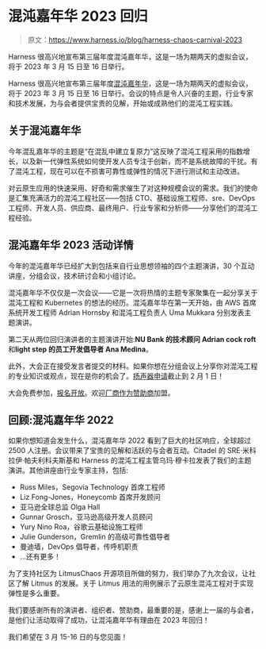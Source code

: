 # 混沌嘉年华 2023 回归

> 原文：<https://www.harness.io/blog/harness-chaos-carnival-2023>

Harness 很高兴地宣布第三届年度混沌嘉年华，这是一场为期两天的虚拟会议，将于 2023 年 3 月 15 日至 16 日举行。

Harness 很高兴地宣布第三届年度[混沌嘉年华](https://chaoscarnival.io/)，这是一场为期两天的虚拟会议，将于 2023 年 3 月 15 日至 16 日举行。会议的特点是令人兴奋的主题，行业专家和技术发展，为与会者提供宝贵的见解，开始或成熟他们的混沌工程实践。

## 关于混沌嘉年华

今年混乱嘉年华的主题是“在混乱中建立复原力”这反映了混沌工程采用的指数增长，以及新一代弹性系统如何使开发人员专注于创新，而不是系统故障的干扰。有了混沌工程，现在可以在不损害可靠性或弹性的情况下进行测试和主动改进。

对云原生应用的快速采用、好奇和需求催生了对这种规模会议的需求。我们的使命是汇集充满活力的混沌工程社区——包括 CTO、基础设施工程师、sre、DevOps 工程师、开发人员、供应商、最终用户、行业专家和分析师——分享他们的混沌工程经验。

## 混沌嘉年华 2023 活动详情

今年的混沌嘉年华已经扩大到包括来自行业思想领袖的四个主题演讲，30 个互动讲座，分组会议，技术研讨会和小组讨论。

混沌嘉年华不仅仅是一次会议——它是一次将热情的主题专家聚集在一起分享关于混沌工程和 Kubernetes 的想法的经历。混沌嘉年华在第一天开始，由 AWS 首席系统开发工程师 Adrian Hornsby 和混沌工程负责人 Uma Mukkara 分别发表主题演讲。

第二天从两位回归演讲者的主题演讲开始:**NU Bank 的技术顾问 Adrian cock roft**和**light step 的员工开发倡导者 Ana Medina**。

此外，大会正在接受发言者提交的材料。如果你想在分组会议上分享你对混沌工程的专业知识或观点，现在是你的机会了。[扬声器申请](https://www.papercall.io/chaoscarnival23)截止到 2 月 1 日！

大会免费参加，[报名开放](https://chaoscarnival.io/)。欢迎[厂商作为赞助商](https://chaoscarnival.io/#become-sponsor)加盟。

## 回顾:混沌嘉年华 2022

如果你想知道会发生什么，混沌嘉年华 2022 看到了巨大的社区响应，全球超过 2500 人注册。会议带来了宝贵的见解和活跃的与会者互动。Citadel 的 SRE·米科拉伊·帕夫利科夫斯基和 Harness 的混沌工程主管乌玛·穆卡拉发表了我们的主题演讲。其他讲座由行业专家主持，包括:

*   Russ Miles，Segovia Technology 首席工程师
*   Liz Fong-Jones，Honeycomb 首席开发顾问
*   亚马逊全球总监 Olga Hall
*   Gunnar Grosch，亚马逊高级开发人员顾问
*   Yury Nino Roa，谷歌云基础设施工程师
*   Julie Gunderson，Gremlin 的高级可靠性倡导者
*   曼迪墙，DevOps 倡导者，传呼机职责
*   …还有更多！

为了支持社区为 LitmusChaos 开源项目所做的努力，我们举办了九次会议，让社区了解 Litmus 的发展。关于 Litmus 用法的用例展示了云原生混沌工程对于实现弹性是多么重要。

我们要感谢所有的演讲者、组织者、赞助商，最重要的是，感谢上一届的与会者，是他们让活动取得了成功，让混沌嘉年华有理由在 2023 年回归！

我们希望在 3 月 15-16 日的与您见面！